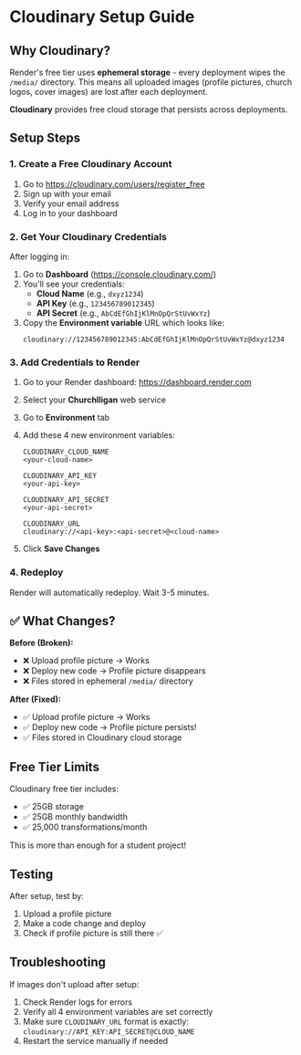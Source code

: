 # Cloudinary Setup Guide

## Why Cloudinary?

Render's free tier uses **ephemeral storage** - every deployment wipes the `/media/` directory. This means all uploaded images (profile pictures, church logos, cover images) are lost after each deployment.

**Cloudinary** provides free cloud storage that persists across deployments.

## Setup Steps

### 1. Create a Free Cloudinary Account

1. Go to https://cloudinary.com/users/register_free
2. Sign up with your email
3. Verify your email address
4. Log in to your dashboard

### 2. Get Your Cloudinary Credentials

After logging in:
1. Go to **Dashboard** (https://console.cloudinary.com/)
2. You'll see your credentials:
   - **Cloud Name** (e.g., `dxyz1234`)
   - **API Key** (e.g., `123456789012345`)
   - **API Secret** (e.g., `AbCdEfGhIjKlMnOpQrStUvWxYz`)
3. Copy the **Environment variable** URL which looks like:
   ```
   cloudinary://123456789012345:AbCdEfGhIjKlMnOpQrStUvWxYz@dxyz1234
   ```

### 3. Add Credentials to Render

1. Go to your Render dashboard: https://dashboard.render.com
2. Select your **ChurchIligan** web service
3. Go to **Environment** tab
4. Add these 4 new environment variables:

   ```
   CLOUDINARY_CLOUD_NAME
   <your-cloud-name>

   CLOUDINARY_API_KEY
   <your-api-key>

   CLOUDINARY_API_SECRET
   <your-api-secret>

   CLOUDINARY_URL
   cloudinary://<api-key>:<api-secret>@<cloud-name>
   ```

5. Click **Save Changes**

### 4. Redeploy

Render will automatically redeploy. Wait 3-5 minutes.

## ✅ What Changes?

**Before (Broken):**
- ❌ Upload profile picture → Works
- ❌ Deploy new code → Profile picture disappears
- ❌ Files stored in ephemeral `/media/` directory

**After (Fixed):**
- ✅ Upload profile picture → Works
- ✅ Deploy new code → Profile picture persists!
- ✅ Files stored in Cloudinary cloud storage

## Free Tier Limits

Cloudinary free tier includes:
- ✅ 25GB storage
- ✅ 25GB monthly bandwidth
- ✅ 25,000 transformations/month

This is more than enough for a student project!

## Testing

After setup, test by:
1. Upload a profile picture
2. Make a code change and deploy
3. Check if profile picture is still there ✅

## Troubleshooting

If images don't upload after setup:
1. Check Render logs for errors
2. Verify all 4 environment variables are set correctly
3. Make sure `CLOUDINARY_URL` format is exactly: `cloudinary://API_KEY:API_SECRET@CLOUD_NAME`
4. Restart the service manually if needed
